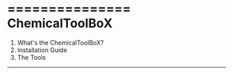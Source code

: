 ===============
ChemicalToolBoX
===============
1. What's the ChemicalToolBoX?
2. Installation Guide
3. The Tools
_____________________
